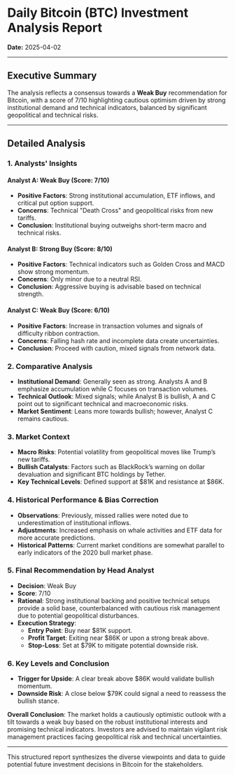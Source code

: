 # Daily Bitcoin (BTC) Investment Analysis Report
**Date:** 2025-04-02

---

## Executive Summary

The analysis reflects a consensus towards a **Weak Buy** recommendation for Bitcoin, with a score of 7/10 highlighting cautious optimism driven by strong institutional demand and technical indicators, balanced by significant geopolitical and technical risks.

---

## Detailed Analysis

### 1. Analysts' Insights

#### Analyst A: Weak Buy (Score: 7/10)
  - **Positive Factors**: Strong institutional accumulation, ETF inflows, and critical put option support.
  - **Concerns**: Technical "Death Cross" and geopolitical risks from new tariffs.
  - **Conclusion**: Institutional buying outweighs short-term macro and technical risks.

#### Analyst B: Strong Buy (Score: 8/10)
  - **Positive Factors**: Technical indicators such as Golden Cross and MACD show strong momentum.
  - **Concerns**: Only minor due to a neutral RSI.
  - **Conclusion**: Aggressive buying is advisable based on technical strength.

#### Analyst C: Weak Buy (Score: 6/10)
  - **Positive Factors**: Increase in transaction volumes and signals of difficulty ribbon contraction.
  - **Concerns**: Falling hash rate and incomplete data create uncertainties.
  - **Conclusion**: Proceed with caution, mixed signals from network data.

### 2. Comparative Analysis
  - **Institutional Demand**: Generally seen as strong. Analysts A and B emphasize accumulation while C focuses on transaction volumes.
  - **Technical Outlook**: Mixed signals; while Analyst B is bullish, A and C point out to significant technical and macroeconomic risks.
  - **Market Sentiment**: Leans more towards bullish; however, Analyst C remains cautious.

### 3. Market Context
  - **Macro Risks**: Potential volatility from geopolitical moves like Trump’s new tariffs.
  - **Bullish Catalysts**: Factors such as BlackRock’s warning on dollar devaluation and significant BTC holdings by Tether.
  - **Key Technical Levels**: Defined support at $81K and resistance at $86K.

### 4. Historical Performance & Bias Correction
  - **Observations**: Previously, missed rallies were noted due to underestimation of institutional inflows.
  - **Adjustments**: Increased emphasis on whale activities and ETF data for more accurate predictions.
  - **Historical Patterns**: Current market conditions are somewhat parallel to early indicators of the 2020 bull market phase.

### 5. Final Recommendation by Head Analyst
  - **Decision**: Weak Buy
  - **Score**: 7/10
  - **Rational**: Strong institutional backing and positive technical setups provide a solid base, counterbalanced with cautious risk management due to potential geopolitical disturbances.
  - **Execution Strategy**:
    - **Entry Point**: Buy near $81K support.
    - **Profit Target**: Exiting near $86K or upon a strong break above.
    - **Stop-Loss**: Set at $79K to mitigate potential downside risk.

### 6. Key Levels and Conclusion
  - **Trigger for Upside**: A clear break above $86K would validate bullish momentum.
  - **Downside Risk**: A close below $79K could signal a need to reassess the bullish stance.

**Overall Conclusion**: The market holds a cautiously optimistic outlook with a tilt towards a weak buy based on the robust institutional interests and promising technical indicators. Investors are advised to maintain vigilant risk management practices facing geopolitical risk and technical uncertainties.

---

This structured report synthesizes the diverse viewpoints and data to guide potential future investment decisions in Bitcoin for the stakeholders.